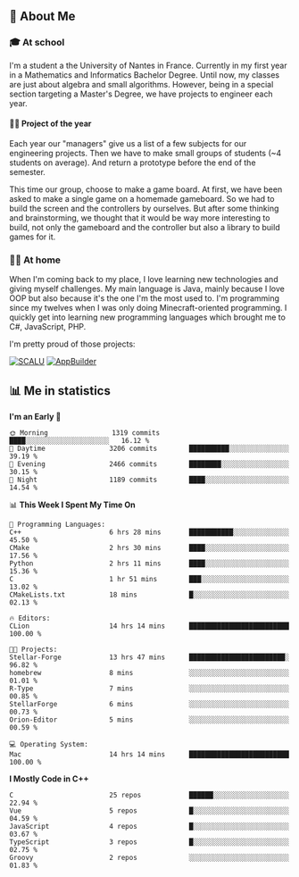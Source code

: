 ## 👀 About Me

### 🎓 At school

I'm a student a the University of Nantes in France. Currently in my first year in a Mathematics and Informatics Bachelor Degree. Until now, my classes are just about algebra and small algorithms. However, being in a special section targeting a Master's Degree, we have projects to engineer each year. 

#### 🔧🔬 Project of the year

Each year our "managers" give us a list of a few subjects for our engineering projects. Then we have to make small groups of students (~4 students on average). And return a prototype before the end of the semester.

This time our group, choose to make a game board. At first, we have been asked to make a single game on a homemade gameboard. So we had to build the screen and the controllers by ourselves. 
But after some thinking and brainstorming, we thought that it would be way more interesting to build, not only the gameboard and the controller but also a library to build games for it.

### 👨‍💻 At home

When I'm coming back to my place, I love learning new technologies and giving myself challenges. My main language is Java, mainly because I love OOP but also because it's the one I'm the most used to. I'm programming since my twelves when I was only doing Minecraft-oriented programming.  I quickly get into learning new programming languages which brought me to C#, JavaScript, PHP. 

I'm pretty proud of those projects:

[![SCALU](https://github-readme-stats.vercel.app/api/pin?username=renardfute&repo=SCALU)](https://github.com/renardfute/scalu)
[![AppBuilder](https://github-readme-stats.vercel.app/api/pin?username=pulsedev2&repo=AppBuilder)](https://github.com/pulsedev2/AppBuilder)

## 📊 Me in statistics
<!--START_SECTION:waka-->
**I'm an Early 🐤** 

```text
🌞 Morning                1319 commits        ████░░░░░░░░░░░░░░░░░░░░░   16.12 % 
🌆 Daytime                3206 commits        ██████████░░░░░░░░░░░░░░░   39.19 % 
🌃 Evening                2466 commits        ████████░░░░░░░░░░░░░░░░░   30.15 % 
🌙 Night                  1189 commits        ████░░░░░░░░░░░░░░░░░░░░░   14.54 % 
```


📊 **This Week I Spent My Time On** 

```text
💬 Programming Languages: 
C++                      6 hrs 28 mins       ███████████░░░░░░░░░░░░░░   45.50 % 
CMake                    2 hrs 30 mins       ████░░░░░░░░░░░░░░░░░░░░░   17.56 % 
Python                   2 hrs 11 mins       ████░░░░░░░░░░░░░░░░░░░░░   15.36 % 
C                        1 hr 51 mins        ███░░░░░░░░░░░░░░░░░░░░░░   13.02 % 
CMakeLists.txt           18 mins             █░░░░░░░░░░░░░░░░░░░░░░░░   02.13 % 

🔥 Editors: 
CLion                    14 hrs 14 mins      █████████████████████████   100.00 % 

🐱‍💻 Projects: 
Stellar-Forge            13 hrs 47 mins      ████████████████████████░   96.82 % 
homebrew                 8 mins              ░░░░░░░░░░░░░░░░░░░░░░░░░   01.01 % 
R-Type                   7 mins              ░░░░░░░░░░░░░░░░░░░░░░░░░   00.85 % 
StellarForge             6 mins              ░░░░░░░░░░░░░░░░░░░░░░░░░   00.73 % 
Orion-Editor             5 mins              ░░░░░░░░░░░░░░░░░░░░░░░░░   00.59 % 

💻 Operating System: 
Mac                      14 hrs 14 mins      █████████████████████████   100.00 % 
```

**I Mostly Code in C++** 

```text
C                        25 repos            ██████░░░░░░░░░░░░░░░░░░░   22.94 % 
Vue                      5 repos             █░░░░░░░░░░░░░░░░░░░░░░░░   04.59 % 
JavaScript               4 repos             █░░░░░░░░░░░░░░░░░░░░░░░░   03.67 % 
TypeScript               3 repos             █░░░░░░░░░░░░░░░░░░░░░░░░   02.75 % 
Groovy                   2 repos             ░░░░░░░░░░░░░░░░░░░░░░░░░   01.83 % 
```




<!--END_SECTION:waka-->
